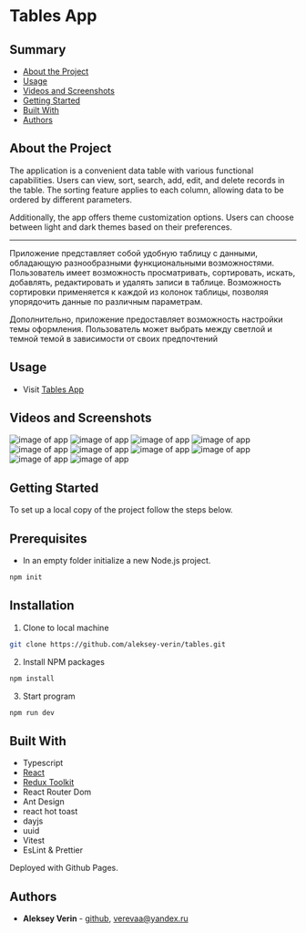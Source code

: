 # Tables App

## Summary

- [About the Project](#about-the-project)
- [Usage](#usage)
- [Videos and Screenshots](#videos-and-screenshots)
- [Getting Started](#getting-started)
- [Built With](#built-with)
- [Authors](#authors)
<!-- - [Acknowledgements](#acknowledgements)
- [License](#license) -->

## About the Project

<p>The application is a convenient data table with various functional capabilities. Users can view, sort, search, add, edit, and delete records in the table. The sorting feature applies to each column, allowing data to be ordered by different parameters.

Additionally, the app offers theme customization options. Users can choose between light and dark themes based on their preferences.

</p>
<hr>
<p>Приложение представляет собой удобную таблицу с данными, обладающую разнообразными функциональными возможностями. Пользователь имеет возможность просматривать, сортировать, искать, добавлять, редактировать и удалять записи в таблице. Возможность сортировки применяется к каждой из колонок таблицы, позволяя упорядочить данные по различным параметрам.

Дополнительно, приложение предоставляет возможность настройки темы оформления. Пользователь может выбрать между светлой и темной темой в зависимости от своих предпочтений </p>

## Usage

- Visit [Tables App](https://aleksey-verin.github.io/tables)

## Videos and Screenshots

![image of app](/for-readme/01.png)
![image of app](/for-readme/02.png)
![image of app](/for-readme/03.png)
![image of app](/for-readme/04.png)
![image of app](/for-readme/05.png)
![image of app](/for-readme/06.png)
![image of app](/for-readme/07.png)
![image of app](/for-readme/08.png)
![image of app](/for-readme/09.png)
![image of app](/for-readme/10.png)

## Getting Started

To set up a local copy of the project follow the steps below.

## Prerequisites

- In an empty folder initialize a new Node.js project.

```sh
npm init
```

## Installation

1. Clone to local machine

```sh
git clone https://github.com/aleksey-verin/tables.git
```

2. Install NPM packages

```sh
npm install
```

3. Start program

```sh
npm run dev
```

## Built With

- Typescript
- [React](https://reactjs.org/)
- [Redux Toolkit](https://redux-toolkit.js.org/)
- React Router Dom
- Ant Design
- react hot toast
- dayjs
- uuid
- Vitest
- EsLint & Prettier

Deployed with Github Pages.

## Authors

- **Aleksey Verin** - [github](https://github.com/aleksey-verin), [verevaa@yandex.ru](mailto:verevaa@yandex.ru)

<!-- ## Acknowledgements
## License -->
